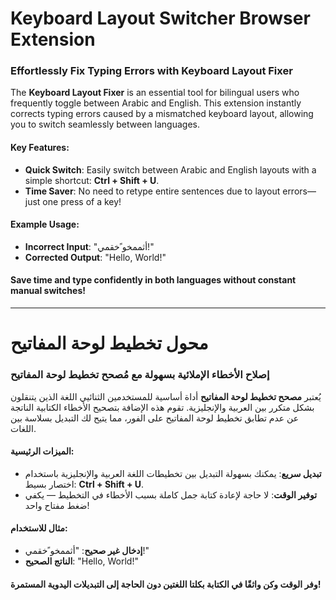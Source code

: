 # Keyboard Layout Switcher Browser Extension

### Effortlessly Fix Typing Errors with Keyboard Layout Fixer

The **Keyboard Layout Fixer** is an essential tool for bilingual users who frequently toggle between Arabic and English. This extension instantly corrects typing errors caused by a mismatched keyboard layout, allowing you to switch seamlessly between languages.

#### Key Features:
- **Quick Switch**: Easily switch between Arabic and English layouts with a simple shortcut: **Ctrl + Shift + U**.
- **Time Saver**: No need to retype entire sentences due to layout errors—just one press of a key!

#### Example Usage:
- **Incorrect Input**: "أثممخو ًخقمي!"  
- **Corrected Output**: "Hello, World!"

#### Save time and type confidently in both languages without constant manual switches!

---

# محول تخطيط لوحة المفاتيح

### إصلاح الأخطاء الإملائية بسهولة مع مُصحح تخطيط لوحة المفاتيح

يُعتبر **مصحح تخطيط لوحة المفاتيح** أداة أساسية للمستخدمين الثنائيي اللغة الذين يتنقلون بشكل متكرر بين العربية والإنجليزية. تقوم هذه الإضافة بتصحيح الأخطاء الكتابية الناتجة عن عدم تطابق تخطيط لوحة المفاتيح على الفور، مما يتيح لك التبديل بسلاسة بين اللغات.

#### الميزات الرئيسية:
- **تبديل سريع**: يمكنك بسهولة التبديل بين تخطيطات اللغة العربية والإنجليزية باستخدام اختصار بسيط: **Ctrl + Shift + U**.
- **توفير الوقت**: لا حاجة لإعادة كتابة جمل كاملة بسبب الأخطاء في التخطيط — يكفي ضغط مفتاح واحد!

#### مثال للاستخدام:
- **إدخال غير صحيح**: "أثممخو ًخقمي!"  
- **الناتج الصحيح**: "Hello, World!"

#### وفر الوقت وكن واثقًا في الكتابة بكلتا اللغتين دون الحاجة إلى التبديلات اليدوية المستمرة!
